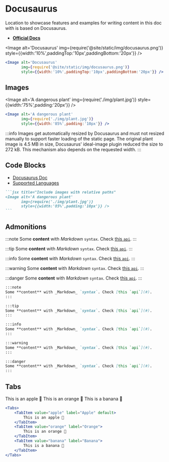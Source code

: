 # Docusaurus

Location to showcase features and examples for writing content in this doc with is based on Docusaurus.

* [**Official Docs**](https://docusaurus.io/docs)

<Image alt='Docusaurus'
img={require('@site/static/img/docusaurus.png')}
style={{width:'10%',paddingTop:'10px',paddingBottom:'20px'}}
/>

```jsx title="Include images with absolute paths and CamelCase css styles"
<Image alt='Docusaurus' 
       img={require('@site/static/img/docusaurus.png')} 
       style={{width:'10%',paddingTop:'10px',paddingBottom:'20px'}} />
```
## Images

<Image alt='A dangerous plant'
img={require('./img/plant.jpg')}
style={{width:'75%',padding:'20px'}} />

```jsx title="Include images with relative paths"
<Image alt='A dangerous plant' 
       img={require('./img/plant.jpg')} 
       style={{width:'85%',padding:'10px'}} />
```

:::info
Images get automatically resized by Docusaurus and must not resized manually to support faster loading of the static
page. The original plant image is 4.5 MB in size, Docusaurus' ideal-image plugin reduced the size to 272 kB. This
mechanism also depends on the requested width.
:::

## Code Blocks
* [Docusaurus Doc](https://docusaurus.io/docs/markdown-features/code-blocks)
* [Supported Languages](https://github.com/FormidableLabs/prism-react-renderer/blob/master/packages/generate-prism-languages/index.ts#L9-L23)

````md title="Code block for plant image"
```jsx title="Include images with relative paths"
<Image alt='A dangerous plant' 
       img={require('./img/plant.jpg')} 
       style={{width:'85%',padding:'10px'}} /> 
```
````

## Admonitions

:::note
Some **content** with _Markdown_ `syntax`. Check [this `api`](#).
:::

:::tip
Some **content** with _Markdown_ `syntax`. Check [this `api`](#).
:::

:::info
Some **content** with _Markdown_ `syntax`. Check [this `api`](#).
:::

:::warning
Some **content** with _Markdown_ `syntax`. Check [this `api`](#).
:::

:::danger
Some **content** with _Markdown_ `syntax`. Check [this `api`](#).
:::

```markdown title="Admonitions"
:::note
Some **content** with _Markdown_ `syntax`. Check [this `api`](#).
:::

:::tip
Some **content** with _Markdown_ `syntax`. Check [this `api`](#).
:::

:::info
Some **content** with _Markdown_ `syntax`. Check [this `api`](#).
:::

:::warning
Some **content** with _Markdown_ `syntax`. Check [this `api`](#).
:::

:::danger
Some **content** with _Markdown_ `syntax`. Check [this `api`](#).
:::
```

## Tabs
<Tabs>
    <TabItem value="apple" label="Apple" default>
        This is an apple 🍎
    </TabItem>
    <TabItem value="orange" label="Orange">
        This is an orange 🍊
    </TabItem>
    <TabItem value="banana" label="Banana">
        This is a banana 🍌
    </TabItem>
</Tabs>

```jsx title="Tabs"
<Tabs>
    <TabItem value="apple" label="Apple" default>
        This is an apple 🍎
    </TabItem>
    <TabItem value="orange" label="Orange">
        This is an orange 🍊
    </TabItem>
    <TabItem value="banana" label="Banana">
        This is a banana 🍌
    </TabItem>
</Tabs>
```



